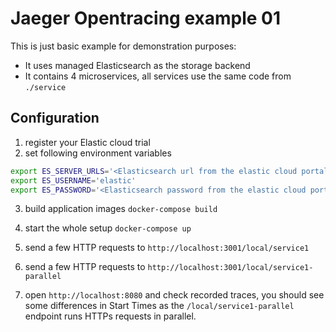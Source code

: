 # Jaeger Opentracing example 01

This is just basic example for demonstration purposes: 

- It uses managed Elasticsearch as the storage backend
- It contains 4 microservices, all services use the same code from `./service`

## Configuration

1. register your Elastic cloud trial
2. set following environment variables

  ```bash
  export ES_SERVER_URLS='<Elasticsearch url from the elastic cloud portal>'
  export ES_USERNAME='elastic'
  export ES_PASSWORD='<Elasticsearch password from the elastic cloud portal>'
  ```

3. build application images `docker-compose build`

4. start the whole setup `docker-compose up`

5. send a few HTTP requests to `http://localhost:3001/local/service1`

6. send a few HTTP requests to `http://localhost:3001/local/service1-parallel`

7. open `http://localhost:8080` and check recorded traces, you should see some differences in Start Times as the `/local/service1-parallel` endpoint runs HTTPs requests in parallel.
